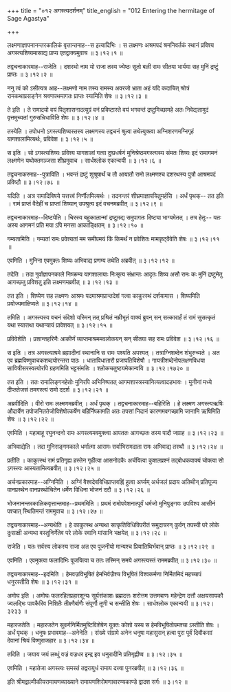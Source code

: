 +++
title = "०१२ अगस्त्यदर्शनम्"
title_english = "012 Entering the hermitage of Sage Agastya"

+++


लक्ष्मणाज्ञापनानन्तरकालिकं वृत्तान्तमाह--स इत्यादिभिः । स लक्ष्मणः
अश्रमपदं श्रमनिवर्तकं स्थानं प्रविश्य अगस्त्यशिष्यमासाद्य प्राप्य
एतद्वाक्यमुवाच  ॥  ३।१२।१  ॥   

  

तद्वचनाकारमाह--राजेति । दशरथो नाम यो राजा तस्य ज्येष्ठः सुतो बली रामः
सीतया भार्यया सह मुनिं द्रष्टुं प्राप्तः  ॥  ३।१२।२  ॥   

  

ननु त्वं को ऽसीत्यत्र आह--लक्ष्मणो नाम तस्य रामस्य अवरजो भ्राता अहं यदि
कदाचित् श्रोत्रं रामकथाप्रसङ्गेन श्रवणपथमागतः प्राप्तः स्यामिति शेषः  ॥ 
३।१२।३  ॥   

  

ते इति । ते रामादयो वयं पितृशासनादत्युग्रं वनं प्रविष्टास्ते वयं भगवन्तं
द्रष्टुमिच्छामहे अतः निवेद्यतामुदं वृत्तमुच्यतां गुरुसन्निधाविति शेषः  ॥ 
३।१२।४  ॥   

  

तस्येति । तपोधनो ऽगस्त्यशिष्यस्तस्य लक्ष्मणस्य तद्वचनं श्रुत्वा
तथेत्युक्त्वा अग्निशरणमग्निगृहं यागशालामित्यर्थः, प्रविवेश  ॥  ३।१२।५
 ॥   

  

स इति । सो ऽगस्त्यशिष्यः प्रविश्य यागशालां गत्वा दुष्प्रधर्षणं
मुनिश्रेष्ठमगस्त्यस्य संमतः शिष्यः इदं रामागमनं लक्ष्मणेन यथोक्तमञ्जसा
शीघ्रमुवाच । सार्धश्लोक एकान्वयी  ॥  ३।१२।६  ॥   

  

तद्वचनाकरमाह--पुत्राविति । भवन्तं द्रष्टुं शुश्रूषार्थं च तौ आयातौ रामो
लक्ष्मणश्च दशरथस्य पुत्रौ आश्रमपदं प्रविष्टौ  ॥  ३।१२।७८  ॥   

  

यदिति । अत्र रामादिविषये यत्तत्त्वं निर्णीतमित्यर्थः । तदनन्तरं
शीघ्रमाज्ञापयितुमर्हसि । अर्धं पृथक्-- तत इति । रामं प्राप्तं वैदेहीं च
प्राप्तां शिष्यान् उपश्रुत्य इदं वचनमब्रवीत्  ॥  ३।१२।९  ॥   

  

तद्वचनाकारमाह--दिष्ट्येति । चिरस्य बहुकालान्मां द्रष्टुम़द्य समुपागतः
दिष्ट्या भाग्यमेतत् । तत्र हेतुः-- यतः अस्य आगमनं प्रति मया ऽपि मनसा
आकाङ्क्षितम्  ॥  ३।१२।१०  ॥   

  

गम्यतामिति । गम्यतां रामः प्रवेश्यतां मम समीपमयं किं किमर्थं न प्रवेशितः
मामपृष्ट्वैवेति शेषः  ॥  ३।१२।११  ॥   

  

एवमिति । मुनिना एवमुक्तः शिष्यः अभिवाद्य प्रणम्य तथेति अब्रवीत्  ॥ 
३।१२।१२  ॥   

  

तदेति । तदा गुर्वाज्ञापनकाले निष्क्रम्य यागशालायाः निःसृत्य संभ्रान्तः
आदृतः शिष्य असौ रामः कः मुनिं द्रष्टुमेतु आगच्छतु प्रविशतु इति
लक्ष्मणमब्रवीत्  ॥  ३।१२।१३  ॥   

  

तत इति । शिष्येण सह लक्ष्मणः आश्रमः पदमाश्रमप्रान्तदेशं गत्वा काकुत्स्थं
दर्शयामास । शिष्यमिति प्रयोज्यमाक्षिप्यते  ॥  ३।१२।१४  ॥   

  

तमिति । अगस्त्यस्य वचनं संदेशो यस्मिन् तत् प्रश्रितं नम्रीभूतं वाक्यं
ब्रुवन् सन् सत्कारार्हं तं रामं सुसत्कृतं यथा स्यात्तथा यथान्यायं
प्रावेशयत्  ॥  ३।१२।१५  ॥   

  

प्रविवेशेति । प्रशान्तहरिणैः आकीर्णं व्याप्तमाश्रममवलोकयन् सन् सीतया सह
रामः प्रविवेश  ॥  ३।१२।१६  ॥   

  

स इति । तत्र अगस्त्याश्रमे ब्रह्मादीनां स्थानानि स रामः पश्यति अपश्यत् ।
तत्राग्निशब्देन शंभुरुच्यते । अत एव ब्रह्मविष्णुवाचकशब्दयोरन्तरा पाठः ।
धाताविधातारौ प्रजापतिविशेषौ । गायत्रीशब्देनोपलक्षणविधया
सावित्रीसरस्वत्योरपि ग्रहणमिति भट्टसंमतिः । श्लोकचतुष्टयमेकान्वयि  ॥ 
३।१२।१७२०  ॥   

  

तत इति । ततः रामालिङ्गनहेतोः मुनिरपि अभिनिष्पतत्
आगमशास्त्रस्यानित्यत्वादडभावः । मुनीनां मध्ये दीप्ततेजसं तमगस्त्यं रामो
ददर्श  ॥  ३।१२।२१  ॥   

अब्रवीदिति । वीरो रामः लक्ष्मणमब्रवीत् । अर्धं पृथक् ।
तद्वचनाकारमाह--बहिरिति । हे लक्ष्मण अगस्त्यऋषिः औदार्येण
तपोजनिततेजोविशेषोत्कर्षेण बहिर्निष्क्रामति अतः तपसां निदानं
कारणमवगच्छामि जानामि ऋषिमिति शेषः  ॥  ३।१२।२२  ॥   

  

एवमिति । महाबाहू रघुनन्दनो रामः अगस्त्यमवमुक्त्वा आपततः आगच्छतः तस्य
पादौ जग्राह  ॥  ३।१२।२३  ॥   

  

अभिवाद्येति । तदा मुनिसङ्गमकाले धर्मात्मा आरामः सर्वाभिरामदाता रामः
अभिवाद्य तस्थौ  ॥  ३।१२।२४  ॥   

  

प्रतीति । काकुत्स्थं रामं प्रतिगृह्य हस्तेन गृहीत्वा आसनोदकैः अर्चयित्वा
कुशलप्रश्नं तद्बोधकवाक्यं चोक्त्वा सो ऽगस्त्यः आस्यतामित्यब्रवीत्  ॥ 
३।१२।२५  ॥   

  

अर्चनप्रकारमाह--अग्निमिति । अग्निं वैश्वदेवविधिप्राप्तवह्निं हुत्वा
अर्घ्यम् अर्धजलं प्रदाय अतिथीन् प्रतिपूज्य वानप्रस्थेन वानप्रस्थोचितेन
धर्मेण विधिना भोजनं ददौ  ॥  ३।१२।२६  ॥   

  

भोजनानन्तरकालिकवृत्तान्तमाह--प्रथममिति । प्रथमं रामोपवेशनात्पूर्वं
धर्मजो मुनिपुङ्गवः उपविश्य आसीनं पश्चात् स्थितिमन्तं राममुवाच  ॥  ३।१२।२७
 ॥   

  

तद्वचनाकारमाह--अन्यथेति । हे काकुत्स्थ अन्यथा सत्कृतिविधिविपरीतं
समुदाचरन् कुर्वन् तपस्वी परे लोके दुःसाक्षी अन्यथा वस्तुनिर्णेतेव परे
लोके स्वानि मांसानि भक्षयेत्  ॥  ३।१२।२८  ॥   

  

राजेति । यतः सर्वस्य लोकस्य राजा अत एव पूजनीयो मान्यश्च
प्रियातिथिर्भवान् प्राप्तः  ॥  ३।१२।२९  ॥   

  

एवमिति । एवमुक्त्वा फलादिभिः पूजयित्वा च ततः तस्मिन् समये अगस्त्यस्तं
राममब्रवीत्  ॥  ३।१२।३०  ॥   

  

तद्वचनाकारमाह--इदमिति । हेमवज्रविभूषितं हेमभिर्वज्रैश्च विभूषितं
विश्वकर्मणा निर्मितमिदं महच्चापं धनुरस्तीति शेषः  ॥  ३।१२।३१  ॥   

  

अमोघ इति । अमोघः फलरहितप्रहारशून्यः सूर्यसंकाशः ब्रह्मदत्तः शरोत्तम
उत्तमबाणः महेन्द्रेण दत्तौ अक्षयसायकौ ज्वलद्भिः पावकैरिव निशितैः
तीक्ष्णैर्बाणैः संपूर्णौ तूणी च सन्तीति शेषः । सार्धश्लोक एकान्वयी  ॥ 
३।१२।३२३३  ॥   

  

महारजतेति । महारजतेन सुवर्णनिर्मितमुष्टिविशेषेण युक्तः कोशो यस्य स
हेमविभूषितोपमश्चा ऽस्तीति शेषः । अर्धं पृथक् । धनुषः प्रभावमाह--अनेनेति
। संख्ये संग्रामे अनेन धनुषा महासुरान् हत्वा पुरा पूर्वं दिवौकसां
देवानां श्रियं विष्णुराजहार  ॥  ३।१२।३४  ॥   

  

तदिति । जयाय जयं लब्धुं वज्रं वज्रधर इन्द्र इव धनुरादीनि प्रतिगृह्णीष्व
 ॥  ३।१२।३५  ॥   

  

एवमिति । महातेजा अगस्त्यः समस्तं तद्वरायुधं रामाय दत्त्वा पुनरब्रवीत्  ॥ 
३।१२।३६  ॥   

  

इति श्रीमद्वाल्मीकीयरामायणव्याख्याने रामायणशिरोमणावारण्यकाण्डे द्वादश
सर्गः  ॥  ३।१२  ॥   

  

  


